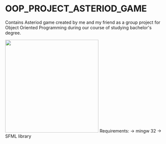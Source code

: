 # OOP_PROJECT_ASTERIOD_GAME

Contains Asteriod game created by me and my friend as a group project for Object Oriented Programming during our course of studying bachelor's degree. 

<img src="https://github.com/sanatankafle12/OOP_PROJECT/assets/42962016/a860fe12-f65a-4b56-a8ee-28f18252ada1" height="300"/>
Requirements:
-> mingw 32
-> SFML library
